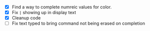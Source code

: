 - [x] Find a way to complete numreic values for color.
- [x] Fix `|` showing up in display text
- [x] Cleanup code
- [ ] Fix text typed to bring command not being erased on completion
